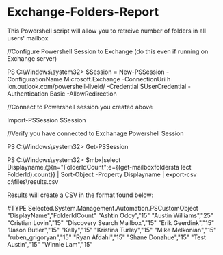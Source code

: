 # Exchange-Folders-Report
This Powershell script will allow you to retreive number of folders in all users' mailbox

//Configure Powershell Session to Exchange (do this even if running on Exchange server)

PS C:\Windows\system32> $Session = New-PSSession -ConfigurationName Microsoft.Exchange -ConnectionUri h
ion.outlook.com/powershell-liveid/ -Credential $UserCredential - Authentication Basic -AllowRedirection

//Connect to Powershell session you created above

Import-PSSession $Session

//Verify you have connected to Exchanage Powershell Session

PS C:\Windows\system32> Get-PSSession

PS C:\Windows\system32> $mbx|select Displayname,@{n="FolderIdCount";e={(get-mailboxfoldersta
lect FolderId).count}} | Sort-Object -Property Displayname | export-csv c:\files\results.csv

Results will create a CSV in the format found below:

#TYPE Selected.System.Management.Automation.PSCustomObject
"DisplayName","FolderIdCount"
"Ashtin Odoy","15"
"Austin Williams","25"
"Cristian Lovin","15"
"Discovery Search Mailbox","15"
"Erik Geerdink","15"
"Jason Butler","15"
"Kelly","15"
"Kristina Turley","15"
"Mike Melkonian","15"
"ruben_grigoryan","15"
"Ryan Afdahl","15"
"Shane Donahue","15"
"Test Austin","15"
"Winnie Lam","15"
